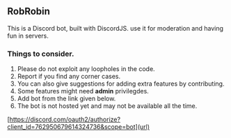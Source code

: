 ## RobRobin

This is a Discord bot, built with DiscordJS. use it for moderation and having fun in servers.
### Things to consider. 

1. Please do not exploit any loopholes in the code.
2. Report if you find any corner cases.
3. You can also give suggestions for adding extra features by contributing.
4. Some features might need  **admin** privilegdes.
5. Add bot from the link given below.
6. The bot is not hosted yet and may not be available all the time.

[https://discord.com/oauth2/authorize?client_id=762950679614324736&scope=bot](url)

